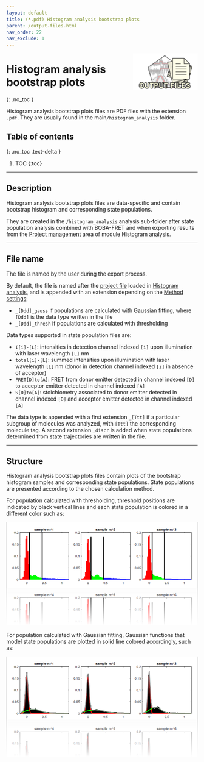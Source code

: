 ```yaml
---
layout: default
title: (*.pdf) Histogram analysis bootstrap plots
parent: /output-files.html
nav_order: 22
nav_exclude: 1
---
```


<img src="../assets/images/logos/logo-output-files_400px.png" width="170" style="float:right; margin-left: 15px;"/>

# Histogram analysis bootstrap plots
{: .no_toc }

Histogram analysis bootstrap plots files are PDF files with the extension `.pdf`. They are usually found in the main`/histogram_analysis` folder.

## Table of contents
{: .no_toc .text-delta }

1. TOC
{:toc}


---

## Description

Histogram analysis bootstrap plots files are data-specific and contain bootstrap histogram and corresponding state populations.

They are created in the `/histogram_analysis` analysis sub-folder after state population analysis combined with BOBA-FRET and when exporting results from the 
[Project management](../histogram-analysis/panels/area-management.html#export-analysis-results) area of module Histogram analysis.


---

## File name

The file is named by the user during the export process.

By default, the file is named after the <u>project file</u> loaded in 
[Histogram analysis](../histogram-analysis/panels/area-management.html#project-list), and is appended with an extension depending on the 
[Method settings](../histogram-analysis/panels/panel-state-populations.html#method-settings):
* `_[Ddd]_gauss` if populations are calculated with Gaussian fitting, where `[Ddd]` is the data type written in the file
* `_[Ddd]_thresh` if populations are calculated with thresholding

Data types supported in state population files are:
* `I[i]-[L]`: intensities in detection channel indexed `[i]` upon illumination with laser wavelength `[L]` nm
* `total[i]-[L]`: summed intensities upon illumination with laser wavelength `[L]` nm (donor in detection channel indexed `[i]` in absence of acceptor)
* `FRET[D]to[A]`: FRET from donor emitter detected in channel indexed `[D]` to acceptor emitter detected in channel indexed `[A]`
* `S[D]to[A]`: stoichiometry associated to donor emitter detected in channel indexed `[D]` and acceptor emitter detected in channel indexed `[A]`

The data type is appended with a first extension `_[Ttt]` if a particular subgroup of molecules was analyzed, with `[Ttt]` the corresponding molecule tag.
A second extension `_discr` is added when state populations determined from state trajectories are written in the file.


---

## Structure

Histogram analysis bootstrap plots files contain plots of the bootstrap histogram samples and corresponding state populations.
State populations are presented according to the chosen calculation method.

For population calculated with thresholding, threshold positions are indicated by black vertical lines and each state population is colored in a different color such as:

<img src="../assets/images/figures/output-boba-thresh.png" >

For population calculated with Gaussian fitting, Gaussian functions that model state populations are plotted in solid line colored accordingly, such as:

<img src="../assets/images/figures/output-boba-gauss.png" >

